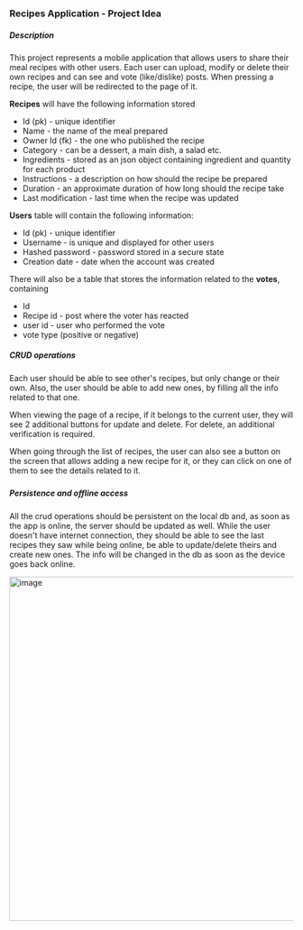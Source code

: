 ### **Recipes Application - Project Idea**



##### **Description**



This project represents a mobile application that allows users to share their meal recipes with other users. Each user can upload, modify or delete their own recipes and can see and vote (like/dislike) posts. When pressing a recipe, the user will be redirected to the page of it.



**Recipes** will have the following information stored

* Id (pk) - unique identifier
* Name - the name of the meal prepared
* Owner Id (fk) - the one who published the recipe 
* Category - can be a dessert, a main dish, a salad etc.
* Ingredients - stored as an json object containing ingredient and quantity for each product
* Instructions - a description on how should the recipe be prepared
* Duration - an approximate duration of how long should the recipe take
* Last modification - last time when the recipe was updated



**Users** table will contain the following information:

* Id (pk) - unique identifier
* Username - is unique and displayed for other users
* Hashed password - password stored in a secure state
* Creation date - date when the account was created



There will also be a table that stores the information related to the **votes**, containing

* Id
* Recipe id - post where the voter has reacted
* user id - user who performed the vote
* vote type (positive or negative)



##### **CRUD operations**



Each user should be able to see other's recipes, but only change or their own. Also, the user should be able to add new ones, by filling all the info related to that one.



When viewing the page of a recipe, if it belongs to the current user, they will see 2 additional buttons for update and delete. For delete, an additional verification is required.



When going through the list of recipes, the user can also see a button on the screen that allows adding a new recipe for it, or they can click on one of them to see the details related to it.

##### 

##### **Persistence and offline access**



All the crud operations should be persistent on the local db and, as soon as the app is online, the server should be updated as well. While the user doesn't have internet connection, they should be able to see the last recipes they saw while being online, be able to update/delete theirs and create new ones. The info will be changed in the db as soon as the device goes back online. 



<img width="767" height="611" alt="image" src="https://github.com/user-attachments/assets/9fce13d8-990d-43d2-ac76-47918d9ab8c1" />


